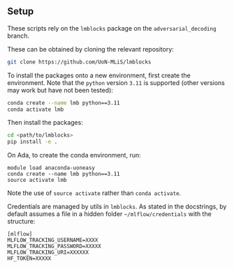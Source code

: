## Setup

These scripts rely on the `lmblocks` package on the `adversarial_decoding` branch.

These can be obtained by cloning the relevant repository:
```bash
git clone https://github.com/UoN-MLiS/lmblocks
```

To install the packages onto a new environment, first create the environment. Note that the `python` version `3.11` is supported (other versions may work but have not been tested):
```bash
conda create --name lmb python==3.11
conda activate lmb
```

Then install the packages:
```bash
cd <path/to/lmblocks>
pip install -e .
```

On Ada, to create the conda environment, run:
```
module load anaconda-uoneasy
conda create --name lmb python==3.11
source activate lmb
```
Note the use of `source activate` rather than `conda activate`.

Credentials are managed by utils in `lmblocks`. As stated in the docstrings, by default assumes a file in a hidden folder `~/mlflow/credentials` with the structure:

```
[mlflow]
MLFLOW_TRACKING_USERNAME=XXXX
MLFLOW_TRACKING_PASSWORD=XXXXX
MLFLOW_TRACKING_URI=XXXXXX
HF_TOKEN=XXXXX
```